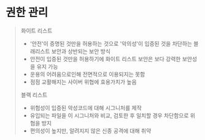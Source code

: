 # 권한 관리

> 화이트 리스트 
>
> -  '안전'이 증명된 것만을 허용하는 것으로 '악의성'이 입증된 것을 차단하는 블래리스트 보안과 상반되는 보안 방식
> - 안전이 입증된 것만을 허용하기에 화이트 리스트 보안은 보다 강력한 보안성을 유지 가능
> - 운용의 어려움으로인해 전면적으로 이용되지는 못함
> - 점점 교활해지는 사이버 위협에 효용가치가 높음
>
> 블랙 리스트
>
> - 위험성이 입증된 악성코드에 대해 시그니처를 제작
> - 유입되는 파일을 이 시그니처와 비교, 검토한 후 일치할 경우 차단함으로 위협을 방지
> - 편의성이 높지만, 알려지지 않은 신종 공격에 대해 취약